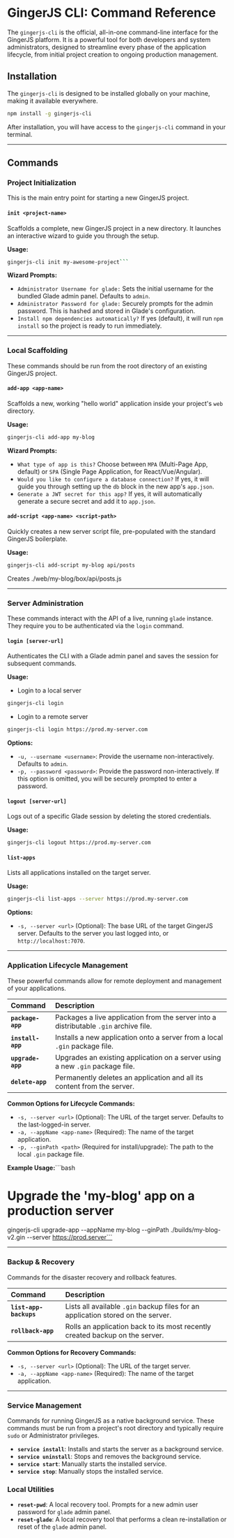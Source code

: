 # GingerJS CLI: Command Reference

The `gingerjs-cli` is the official, all-in-one command-line interface for the GingerJS platform. It is a powerful tool for both developers and system administrators, designed to streamline every phase of the application lifecycle, from initial project creation to ongoing production management.

## Installation

The `gingerjs-cli` is designed to be installed globally on your machine, making it available everywhere.

```bash
npm install -g gingerjs-cli
```
After installation, you will have access to the `gingerjs-cli` command in your terminal.

---

## Commands

### Project Initialization

This is the main entry point for starting a new GingerJS project.

#### `init <project-name>`

Scaffolds a complete, new GingerJS project in a new directory. It launches an interactive wizard to guide you through the setup.

**Usage:**
```bash
gingerjs-cli init my-awesome-project```
```

**Wizard Prompts:**
-   `Administrator Username for glade:` Sets the initial username for the bundled Glade admin panel. Defaults to `admin`.
-   `Administrator Password for glade:` Securely prompts for the admin password. This is hashed and stored in Glade's configuration.
-   `Install npm dependencies automatically?` If yes (default), it will run `npm install` so the project is ready to run immediately.

---

### Local Scaffolding

These commands should be run from the root directory of an existing GingerJS project.

#### `add-app <app-name>`

Scaffolds a new, working "hello world" application inside your project's `web` directory.

**Usage:**
```bash
gingerjs-cli add-app my-blog
```

**Wizard Prompts:**
-   `What type of app is this?` Choose between `MPA` (Multi-Page App, default) or `SPA` (Single Page Application, for React/Vue/Angular).
-   `Would you like to configure a database connection?` If yes, it will guide you through setting up the `db` block in the new app's `app.json`.
-   `Generate a JWT secret for this app?` If yes, it will automatically generate a secure secret and add it to `app.json`.

#### `add-script <app-name> <script-path>`

Quickly creates a new server script file, pre-populated with the standard GingerJS boilerplate.

**Usage:**
```bash
gingerjs-cli add-script my-blog api/posts
```
Creates ./web/my-blog/box/api/posts.js

---

### Server Administration

These commands interact with the API of a live, running `glade` instance. They require you to be authenticated via the `login` command.

#### `login [server-url]`

Authenticates the CLI with a Glade admin panel and saves the session for subsequent commands.

**Usage:**
-  Login to a local server
```bash
gingerjs-cli login
```

-  Login to a remote server
```bash
gingerjs-cli login https://prod.my-server.com
```

**Options:**
-   `-u, --username <username>`: Provide the username non-interactively. Defaults to `admin`.
-   `-p, --password <password>`: Provide the password non-interactively. If this option is omitted, you will be securely prompted to enter a password.

#### `logout [server-url]`

Logs out of a specific Glade session by deleting the stored credentials.

**Usage:**
```bash
gingerjs-cli logout https://prod.my-server.com
```

#### `list-apps`

Lists all applications installed on the target server.

**Usage:**
```bash
gingerjs-cli list-apps --server https://prod.my-server.com
```

**Options:**
-   `-s, --server <url>` (Optional): The base URL of the target GingerJS server. Defaults to the server you last logged into, or `http://localhost:7070`.

---

### Application Lifecycle Management

These powerful commands allow for remote deployment and management of your applications.

| Command | Description |
| :--- | :--- |
| **`package-app`** | Packages a live application from the server into a distributable `.gin` archive file. |
| **`install-app`** | Installs a new application onto a server from a local `.gin` package file. |
| **`upgrade-app`** | Upgrades an existing application on a server using a new `.gin` package file. |
| **`delete-app`** | Permanently deletes an application and all its content from the server. |

**Common Options for Lifecycle Commands:**
-   `-s, --server <url>` (Optional): The URL of the target server. Defaults to the last-logged-in server.
-   `-a, --appName <app-name>` (Required): The name of the target application.
-   `-p, --ginPath <path>` (Required for install/upgrade): The path to the local `.gin` package file.

**Example Usage:**```bash
# Upgrade the 'my-blog' app on a production server
gingerjs-cli upgrade-app --appName my-blog --ginPath ./builds/my-blog-v2.gin --server https://prod.server```

---

### Backup & Recovery

Commands for the disaster recovery and rollback features.

| Command | Description |
| :--- | :--- |
| **`list-app-backups`** | Lists all available `.gin` backup files for an application stored on the server. |
| **`rollback-app`** | Rolls an application back to its most recently created backup on the server. |

**Common Options for Recovery Commands:**
-   `-s, --server <url>` (Optional): The URL of the target server.
-   `-a, --appName <app-name>` (Required): The name of the target application.

---

### Service Management

Commands for running GingerJS as a native background service. These commands must be run from a project's root directory and typically require `sudo` or Administrator privileges.

-   **`service install`**: Installs and starts the server as a background service.
-   **`service uninstall`**: Stops and removes the background service.
-   **`service start`**: Manually starts the installed service.
-   **`service stop`**: Manually stops the installed service.

### Local Utilities

-   **`reset-pwd`**: A local recovery tool. Prompts for a new admin user password for `glade` admin panel.
-   **`reset-glade`**: A local recovery tool that performs a clean re-installation or reset of the `glade` admin panel.
